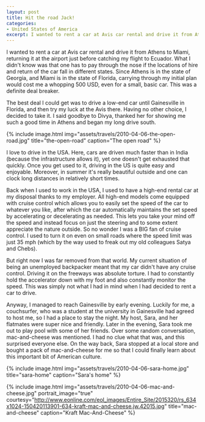 ```yaml
---
layout: post
title: Hit the road Jack!
categories:
- United States of America
excerpt: I wanted to rent a car at Avis car rental and drive it from Atlanta to Miami, returning it at the airport just before catching my flight to Ecuador. What I didn't know was that one has to pay through the nose if the locations of hire and return of the car fall in different states.
---
```


I wanted to rent a car at Avis car rental and drive it from Athens to Miami,
returning it at the airport just before catching my flight to Ecuador. What I
didn't know was that one has to pay through the nose if the locations of hire
and return of the car fall in different states. Since Athens is in the state of
Georgia, and Miami is in the state of Florida, carrying through my initial plan
would cost me a whopping 500 USD, even for a small, basic car. This was a
definite deal breaker.

The best deal I could get was to drive a low-end car until Gainesville in
Florida, and then try my luck at the Avis there. Having no other choice, I
decided to take it. I said goodbye to Divya, thanked her for showing me such a
good time in Athens and began my long drive south.

{% include image.html
    img="assets/travels/2010-04-06-the-open-road.jpg"
    title="the-open-road"
    caption="The open road" %}

I love to drive in the USA. Here, cars are driven much faster than in India
(because the infrastructure allows it), yet one doesn't get exhausted that
quickly. Once you get used to it, driving in the US is quite easy and enjoyable.
Moreover, in summer it's really beautiful outside and one can clock long
distances in relatively short times.

Back when I used to work in the USA, I used to have a high-end rental car at my
disposal thanks to my employer. All high-end models come equipped with cruise
control which allows you to easily set the speed of the car to whatever you
like, after which the car automatically maintains the set speed by accelerating
or decelerating as needed. This lets you take your mind off the speed and
instead focus on just the steering and to some extent appreciate the nature
outside. So no wonder I was a BIG fan of cruise control. I used to turn it on
even on small roads where the speed limit was just 35 mph (which by the way used
to freak out my old colleagues Satya and Chebs).

But right now I was far removed from that world. My current situation of being
an unemployed backpacker meant that my car didn't have any cruise control.
Driving it on the freeways was absolute torture. I had to constantly hold the
accelerator down with my foot and also constantly monitor the speed. This was
simply not what I had in mind when I had decided to rent a car to drive.

Anyway, I managed to reach Gainesville by early evening. Luckily for me, a
couchsurfer, who was a student at the university in Gainesville had agreed to
host me, so I had a place to stay the night. My host, Sara, and her flatmates
were super nice and friendly. Later in the evening, Sara took me out to play
pool with some of her friends. Over some random conversation, mac-and-cheese was
mentioned. I had no clue what that was, and this surprised everyone else. On the
way back, Sara stopped at a local store and bought a pack of mac-and-cheese for
me so that I could finally learn about this important bit of American culture.

{% include image.html
    img="assets/travels/2010-04-06-sara-home.jpg"
    title="sara-home"
    caption="Sara's home" %}

{% include image.html
    img="assets/travels/2010-04-06-mac-and-cheese.jpg"
    portrait_image="true"
    courtesy="http://www.eonline.com/eol_images/Entire_Site/2015320/rs_634x1024-150420113901-634-kraft-mac-and-cheese.jw.42015.jpg"
    title="mac-and-cheese"
    caption="Kraft Mac-And-Cheese" %}

